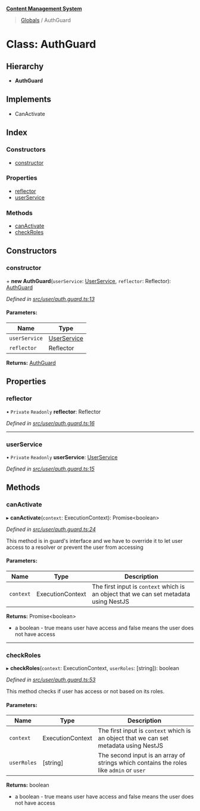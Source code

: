 **[Content Management System](../README.md)**

> [Globals](../globals.md) / AuthGuard

# Class: AuthGuard

## Hierarchy

* **AuthGuard**

## Implements

* CanActivate

## Index

### Constructors

* [constructor](authguard.md#constructor)

### Properties

* [reflector](authguard.md#reflector)
* [userService](authguard.md#userservice)

### Methods

* [canActivate](authguard.md#canactivate)
* [checkRoles](authguard.md#checkroles)

## Constructors

### constructor

\+ **new AuthGuard**(`userService`: [UserService](userservice.md), `reflector`: Reflector): [AuthGuard](authguard.md)

*Defined in [src/user/auth.guard.ts:13](https://github.com/simra-co/content-white-label-api/blob/4c549b3/src/user/auth.guard.ts#L13)*

#### Parameters:

Name | Type |
------ | ------ |
`userService` | [UserService](userservice.md) |
`reflector` | Reflector |

**Returns:** [AuthGuard](authguard.md)

## Properties

### reflector

• `Private` `Readonly` **reflector**: Reflector

*Defined in [src/user/auth.guard.ts:16](https://github.com/simra-co/content-white-label-api/blob/4c549b3/src/user/auth.guard.ts#L16)*

___

### userService

• `Private` `Readonly` **userService**: [UserService](userservice.md)

*Defined in [src/user/auth.guard.ts:15](https://github.com/simra-co/content-white-label-api/blob/4c549b3/src/user/auth.guard.ts#L15)*

## Methods

### canActivate

▸ **canActivate**(`context`: ExecutionContext): Promise\<boolean>

*Defined in [src/user/auth.guard.ts:24](https://github.com/simra-co/content-white-label-api/blob/4c549b3/src/user/auth.guard.ts#L24)*

This method is in guard's interface and we have to  override it to let user access to a resolver or prevent the user from accessing

#### Parameters:

Name | Type | Description |
------ | ------ | ------ |
`context` | ExecutionContext | The first input is `context` which is an object that we can set metadata using NestJS |

**Returns:** Promise\<boolean>

- a boolean - true means user have access and false means the user does not have access

___

### checkRoles

▸ **checkRoles**(`context`: ExecutionContext, `userRoles`: [string]): boolean

*Defined in [src/user/auth.guard.ts:53](https://github.com/simra-co/content-white-label-api/blob/4c549b3/src/user/auth.guard.ts#L53)*

This method checks if user has access or not based on its roles.

#### Parameters:

Name | Type | Description |
------ | ------ | ------ |
`context` | ExecutionContext | The first input is `context` which is an object that we can set metadata using NestJS |
`userRoles` | [string] | The second input is an array of strings which contains the roles like `admin` or `user` |

**Returns:** boolean

- a boolean - true means user have access and false means the user does not have access
